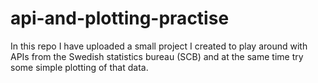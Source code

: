# api-and-plotting-practise

In this repo I have uploaded a small project I created to play around with APIs from the Swedish statistics bureau (SCB) and at the same time try some simple plotting of that data. 
